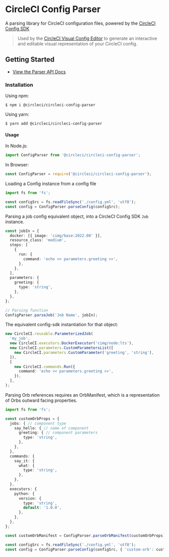 # CircleCI Config Parser

A parsing library for CircleCI configuration files, powered by the
[CircleCI Config SDK](https://github.com/CircleCI-Public/circleci-config-sdk-ts)

> Used by the
> [CircleCI Visual Config Editor](https://github.com/CircleCI-Public/visual-config-editor)
> to generate an interactive and editable visual representation of your CircleCI
> config.

## Getting Started

- [View the Parser API Docs](#)

### Installation

Using npm:

```shell
$ npm i @circleci/circleci-config-parser
```

Using yarn:

```shell
$ yarn add @circleci/circleci-config-parser
```

#### Usage

In Node.js:

```typescript
import ConfigParser from '@circleci/circleci-config-parser';
```

In Browser:

```javascript
const ConfigParser = require('@circleci/circleci-config-parser');
```

Loading a Config instance from a config file

```typescript
import fs from 'fs';

const configSrc = fs.readFileSync('./config.yml', 'utf8');
const config = ConfigParser.parseConfig(configSrc);
```

Parsing a job config equivalent object, into a CircleCI Config SDK `Job`
instance.

```typescript
const jobIn = {
  docker: [{ image: 'cimg/base:2022.08' }],
  resource_class: 'medium',
  steps: [
    {
      run: {
        command: 'echo << parameters.greeting >>',
      },
    },
  ],
  parameters: {
    greeting: {
      type: 'string',
    },
  },
};

// Parsing function
ConfigParser.parseJob('Job Name', jobIn);
```

The equivalent config-sdk instantiation for that object:

```typescript
new CircleCI.reusable.ParameterizedJob(
  'my_job',
  new CircleCI.executors.DockerExecutor('cimg/node:lts'),
  new CircleCI.parameters.CustomParametersList([
    new CircleCI.parameters.CustomParameter('greeting', 'string'),
  ]),
  [
    new CircleCI.commands.Run({
      command: 'echo << parameters.greeting >>',
    }),
  ],
);
```

Parsing Orb references requires an OrbManifest, which is a representation of Orbs outward facing properties.

```typescript
import fs from 'fs';

const customOrbProps = {
  jobs: { // component type
    say_hello: { // name of component 
      greeting: { // component parameters
        type: 'string',
      },
    },
  },
  commands: {
    say_it: {
      what: {
        type: 'string',
      },
    },
  },
  executors: {
    python: {
      version: {
        type: 'string',
        default: '1.0.0',
      },
    },
  },
};

const customOrbManifest = ConfigParser.parseOrbManifest(customOrbProps);

const configSrc = fs.readFileSync('./config.yml', 'utf8');
const config = ConfigParser.parseConfig(configSrc, { 'custom-orb': customOrbManifest });
```
